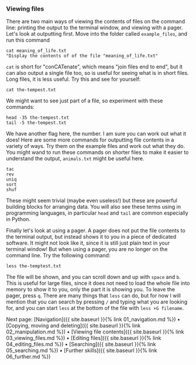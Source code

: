 ### Viewing files

There are two main ways of viewing the contents of files on the command line: printing the output to the terminal window, and viewing with a pager. Let's look at outputting first. Move into the folder called `example_files`, and run this command

```
cat meaning_of_life.txt
"Display the contents of of the file "meaning_of_life.txt"
```

`cat` is short for "conCATenate", which means "join files end to end", but it can also output a single file too, so is useful for seeing what is in short files. Long files, it is less useful. Try this and see for yourself:

```
cat the-tempest.txt
```

We might want to see just part of a file, so experiment with these commands:

```
head -35 the-tempest.txt
tail -5 the-tempest.txt
```

We have another flag here, the number. I am sure you can work out what it does! Here are some more commands for outputting file contents in a variety of ways. Try them on the example files and work out what they do. You might wand to run these commands on shorter files to make it easier to understand the output, `animals.txt` might be useful here.

```
tac
rev
uniq
sort
shuf
```

These might seem trivial (maybe even useless!) but these are powerful building blocks for arranging data. You will also see these terms using in programming languages, in particular `head` and `tail` are common especially in Python.

Finally let's look at using a pager. A pager does not put the file contents to the terminal output, but instead shows it to you in a piece of dedicated software. It might not look like it, since it is still just plain text in your terminal window! But when using a pager, you are no longer on the command line. Try the following command:

```
less the-temptest.txt
```

The file will be shown, and you can scroll down and up with `space` and `b`. This is useful for large files, since it does not need to load the whole file into memory to show it to you, only the part it is showing you. To leave the pager, press `q`. There are many things that `less` can do, but for now I will mention that you can search by pressing `/` and typing what you are looking for, and you can start `less` at the bottom of the file with `less +G filename`.

Next page: [Navigation]({{ site.baseurl }}{% link 01_navigation.md %}) • [Copying, moving and deleting]({{ site.baseurl }}{% link 02_manipulation.md %}) • [Viewing file contents]({{ site.baseurl }}{% link 03_viewing_files.md %}) • [Editing files]({{ site.baseurl }}{% link 04_editing_files.md %}) • [Searching]({{ site.baseurl }}{% link 05_searching.md %}) • [Further skills]({{ site.baseurl }}{% link 06_further.md %})
